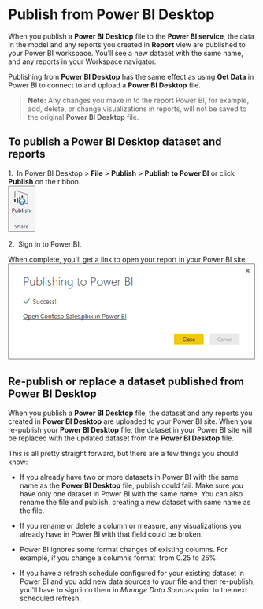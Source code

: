 ﻿<properties
   pageTitle="Publish from Power BI Desktop"
   description="Publish from Power BI Desktop"
   services="powerbi"
   documentationCenter=""
   authors="davidiseminger"
   manager="mblythe"
   backup=""
   editor=""
   tags=""
   qualityFocus="no"
   qualityDate=""/>

<tags
   ms.service="powerbi"
   ms.devlang="NA"
   ms.topic="get-started-article"
   ms.tgt_pltfrm="NA"
   ms.workload="powerbi"
   ms.date="06/06/2017"
   ms.author="davidi"/>

# Publish from Power BI Desktop  

When you publish a **Power BI Desktop** file to the **Power BI service**, the data in the model and any reports you created in **Report** view are published to your Power BI workspace. You’ll see a new dataset with the same name, and any reports in your Workspace navigator.

Publishing from **Power BI Desktop** has the same effect as using **Get Data** in Power BI to connect to and upload a **Power BI Desktop** file.

>**Note:** Any changes you make in to the report Power BI, for example, add, delete, or change visualizations in reports, will not be saved to the original **Power BI Desktop** file.

## To publish a Power BI Desktop dataset and reports  
1.  In Power BI Desktop \> **File** \> **Publish** \> **Publish to Power BI** or click **Publish** on the ribbon.  
	![](media/powerbi-desktop-upload-desktop-files/PBID_Publish_PublishButton.png)

2.  Sign in to Power BI.

When complete, you'll get a link to open your report in your Power BI site.  
	![](media/powerbi-desktop-upload-desktop-files/PBID_Publish_Success.png)

## Re-publish or replace a dataset published from Power BI Desktop  
When you publish a **Power BI Desktop** file, the dataset and any reports you created in **Power BI Desktop** are uploaded to your Power BI site. When you re-publish your **Power BI Desktop** file, the dataset in your Power BI site will be replaced with the updated dataset from the **Power BI Desktop** file.

This is all pretty straight forward, but there are a few things you should know:

-   If you already have two or more datasets in Power BI with the same name as the **Power BI Desktop** file, publish could fail. Make sure you have only one dataset in Power BI with the same name. You can also rename the file and publish, creating a new dataset with same name as the file.

-   If you rename or delete a column or measure, any visualizations you already have in Power BI with that field could be broken. 

-   Power BI ignores some format changes of existing columns. For example, if you change a column’s format  from 0.25 to 25%.

-   If you have a refresh schedule configured for your existing dataset in Power BI and you add new data sources to your file and then re-publish, you’ll have to sign into them in *Manage Data Sources* prior to the next scheduled refresh.
